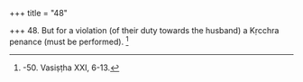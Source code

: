+++
title = "48"

+++
48. But for a violation (of their duty towards the husband) a Kṛcchra penance (must be performed). [^41] 


[^41]:  -50. Vasiṣṭha XXI, 6-13.
